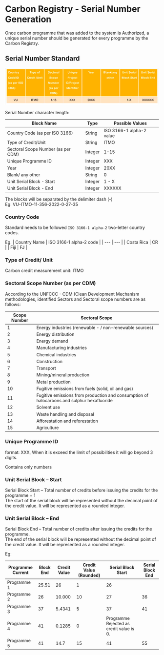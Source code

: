# Carbon Registry - Serial Number Generation
Once carbon programme that was added to the system is Authorized, a unique serial number should be generated for every programme by the Carbon Registry.

## Serial Number Standard

![alt text](./docs/imgs/format.png)

Serial Number character length:

| Block Name | Type | Possible Values |
| --- | --- | --- |
| Country Code (as per ISO 3166) | String | ISO 3166-1 alpha-2 value |
| Type of Credit/Unit | String | ITMO |
| Sectoral Scope Number (as per CDM) | Integer | 1-15
| Unique Programme ID | Integer | XXX |
| Year | Integer | 20XX |
| Blank/ any other | String | 0 |
| Unit Serial Block - Start | Integer | 1 - X |
| Unit Serial Block - End | Integer | XXXXXX |

The blocks will be separated by the delimiter dash (-)<br>
Eg:
VU-ITMO-11-356-2022-0-27-35


### Country Code

Standard needs to be followed `ISO 3166-1 alpha-2` two-letter country codes. 

Eg.
| Country Name | ISO 3166-1 alpha-2 code |
| --- | --- |
| Costa Rica | CR |
| Fiji | FJ |

### Type of Credit/ Unit
Carbon credit measurement unit: ITMO

### Sectoral Scope Number (as per CDM)
According to the UNFCCC - CDM (Clean Development Mechanism methodologies, identified Sectors and Sectoral scope numbers are as follows:


| Scope Number | Sectoral Scope |
| --- | --- |
| 1 | Energy industries (renewable - / non-renewable sources) |
| 2 | Energy distribution |
| 3 | Energy demand |
| 4 | Manufacturing industries |
| 5 | Chemical industries |
| 6 | Construction |
| 7 | Transport |
| 8 | Mining/mineral production |
| 9 | Metal production |
| 10 | Fugitive emissions from fuels (solid, oil and gas) |
| 11 | Fugitive emissions from production and consumption of halocarbons and sulphur hexafluoride |
| 12 | Solvent use |
| 13 | Waste handling and disposal |
| 14 | Afforestation and reforestation |
| 15 | Agriculture |

### Unique Programme ID
format: XXX, When it is exceed the limit of possibilities it will go beyond 3 digits. 

Contains only numbers

### Unit Serial Block – Start
Serial Block Start – Total number of credits before issuing the credits for the programme + 1 <br>
The start of the serial block will be represented without the decimal point of the credit value. It will be represented as a rounded integer.

### Unit Serial Block – End
Serial Block End – Total number of credits after issuing the credits for the programme. <br>
The end of the serial block will be represented without the decimal point of the credit value.
It will be represented as a rounded integer.

Eg:

| Programme Current | Block End | Credit Value | Credit Value (Rounded) | Serial Block Start | Serial Block End |
| --- | --- | --- | --- | --- | --- |
| Programme 1 | 25.51 | 26 | 1 | 26 |
| Programme 2 | 26 | 10.000 | 10 | 27 | 36 |
| Programme 3 | 37 | 5.4341 | 5 | 37 | 41 |
| Programme 4 | 41 | 0.1285 | 0 | Programme Rejected as credit value is 0. |
| Programme 5 | 41 | 14.7 | 15 | 41 | 55 |